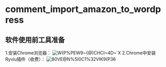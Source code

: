 # comment_import_amazon_to_wordpress
## 软件使用前工具准备
1.安装Chrome浏览器：
![W(P%PEW9~{@)CHCI~4D~`X](https://user-images.githubusercontent.com/44847916/199862216-f95363f3-c1fb-42be-ac65-0e2903fc3628.png)
2.Chrome中安装Ryviu插件（收费）：
![80VE@N%5I0C1%32VIK9(P36](https://user-images.githubusercontent.com/44847916/199862295-33d6b7ba-6df8-4535-8d88-a698735c4b57.png)
